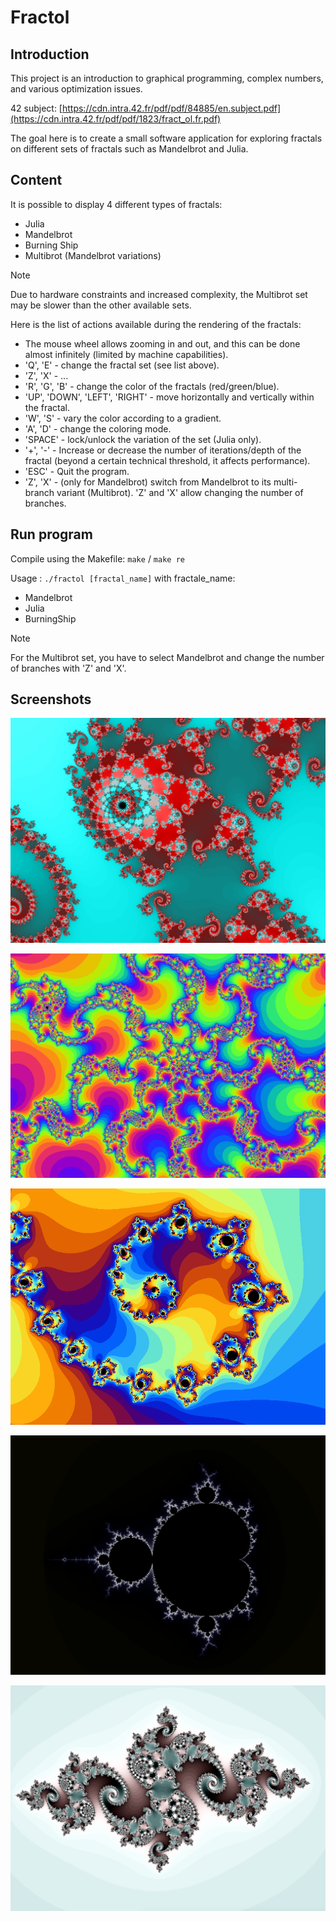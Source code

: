 # Fractol

## Introduction
This project is an introduction to graphical programming, complex numbers, and various optimization issues.

42 subject: [https://cdn.intra.42.fr/pdf/pdf/84885/en.subject.pdf](https://cdn.intra.42.fr/pdf/pdf/1823/fract_ol.fr.pdf)

The goal here is to create a small software application for exploring fractals on different sets of fractals such as Mandelbrot and Julia.

## Content
It is possible to display 4 different types of fractals:
  - Julia
  - Mandelbrot
  - Burning Ship
  - Multibrot (Mandelbrot variations)

> [!NOTE]
> Due to hardware constraints and increased complexity, the Multibrot set may be slower than the other available sets.

Here is the list of actions available during the rendering of the fractals:
  - The mouse wheel allows zooming in and out, and this can be done almost infinitely (limited by machine capabilities).
  - 'Q', 'E' - change the fractal set (see list above).
  - 'Z', 'X' - ...
  - 'R', 'G', 'B' - change the color of the fractals (red/green/blue).
  - 'UP', 'DOWN', 'LEFT', 'RIGHT' - move horizontally and vertically within the fractal.
  - 'W', 'S' - vary the color according to a gradient.
  - 'A', 'D' - change the coloring mode.
  - 'SPACE' - lock/unlock the variation of the set (Julia only).
  - '+', '-' - Increase or decrease the number of iterations/depth of the fractal (beyond a certain technical threshold, it affects performance).
  - 'ESC' - Quit the program.
  - 'Z', 'X' - (only for Mandelbrot) switch from Mandelbrot to its multi-branch variant (Multibrot). 'Z' and 'X' allow changing the number of branches.

## Run program
Compile using the Makefile:
`make` / `make re`

Usage : `./fractol [fractal_name]`
with fractale_name:
  - Mandelbrot
  - Julia
  - BurningShip

> [!NOTE]
> For the Multibrot set, you have to select Mandelbrot and change the number of branches with 'Z' and 'X'.

## Screenshots

![Picture 1](pic/screenshot_1.png)

![Picture 2](pic/screenshot_2.png)

![Picture 3](pic/screenshot_3.png)

![Picture 4](pic/screenshot_4.png)

![Picture 5](pic/screenshot_5.png)
